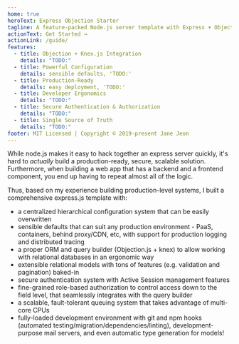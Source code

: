 ```yaml
---
home: true
heroText: Express Objection Starter
tagline: A feature-packed Node.js server template with Express + Objection integration built-in
actionText: Get Started →
actionLink: /guide/
features:
  - title: Objection + Knex.js Integration
    details: "TODO:"
  - title: Powerful Configuration
    details: sensible defaults, 'TODO:'
  - title: Production-Ready
    details: easy deployment, 'TODO:'
  - title: Developer Ergonomics
    details: "TODO:"
  - title: Secure Authentication & Authorization
    details: "TODO:"
  - title: Single Source of Truth
    details: "TODO:"
footer: MIT Licensed | Copyright © 2019-present Jane Jeon
---
```


While node.js makes it easy to hack together an express server quickly, it's hard to _actually_ build a production-ready, secure, scalable solution. Furthermore, when building a web app that has a backend and a frontend component, you end up having to repeat almost all of the logic.

Thus, based on my experience building production-level systems, I built a comprehensive express.js template with:

- a centralized hierarchical configuration system that can be easily overwritten
- sensible defaults that can suit any production environment - PaaS, containers, behind proxy/CDN, etc, with support for production logging and distributed tracing
- a proper ORM and query builder (Objection.js + knex) to allow working with relational databases in an ergonomic way
- extensible relational models with tons of features (e.g. validation and pagination) baked-in
- secure authentication system with Active Session management features
- fine-grained role-based authorization to control access down to the field level, that seamlessly integrates with the query builder
- a scalable, fault-tolerant queuing system that takes advantage of multi-core CPUs
- fully-loaded development environment with git and npm hooks (automated testing/migration/dependencies/linting), development-purpose mail servers, and even automatic type generation for models!
